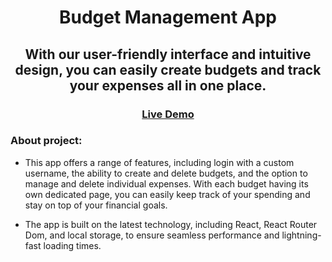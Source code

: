 <h1 align='center'> Budget Management App </h1>

<h2 align='center'> With our user-friendly interface and intuitive design, you can easily create budgets and track your expenses all in one place. </h2>

<h3 align='center'><a href='https://forkify-mustafamsaad.vercel.app/'>Live Demo</a></h3>

### About project: 
* This app offers a range of features, including login with a custom username, the ability to create and delete budgets, and the option to manage and delete individual expenses. With each budget having its own dedicated page, you can easily keep track of your spending and stay on top of your financial goals.

* The app is built on the latest technology, including React, React Router Dom, and local storage, to ensure seamless performance and lightning-fast loading times.


